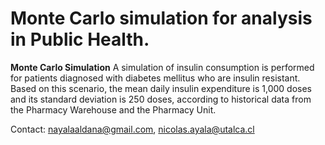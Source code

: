 # Monte Carlo simulation for analysis in Public Health.
 **Monte Carlo Simulation**
A simulation of insulin consumption is performed for patients diagnosed with diabetes mellitus who are insulin resistant. Based on this scenario, the mean daily insulin expenditure is 1,000 doses and its standard deviation is 250 doses, according to historical data from the Pharmacy Warehouse and the Pharmacy Unit. <br>

Contact: nayalaaldana@gmail.com, nicolas.ayala@utalca.cl <br>
